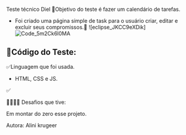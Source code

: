 Teste técnico Diel
🔑Objetivo do teste é fazer um calendário de tarefas.

 - Foi criado uma página simple de task para o usuário criar, editar e excluir seus compromissos.🔑
![eclipse_JKCC9eXDik]![Code_5m2Ck6l0MA](https://github.com/AliniMaiaK/projeto_diel/assets/109356486/8aac7e0f-b174-40a3-bd2d-2a9209601970)


## 🚩Código do Teste:
✅Linguagem que foi usada.

- HTML, CSS e JS.

✅

👊🏻🤘🏻 Desafios que tive:

Em montar do zero esse projeto.


Autora: Alini krugeer
